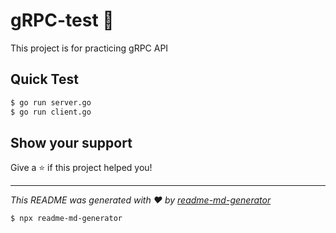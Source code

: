 # gRPC-test 👋
This project is for practicing gRPC API 

## Quick Test
```sh
$ go run server.go 
$ go run client.go
```



## Show your support

Give a ⭐️ if this project helped you!


***
_This README was generated with ❤️ by [readme-md-generator](https://github.com/kefranabg/readme-md-generator)_

```shell
$ npx readme-md-generator
```